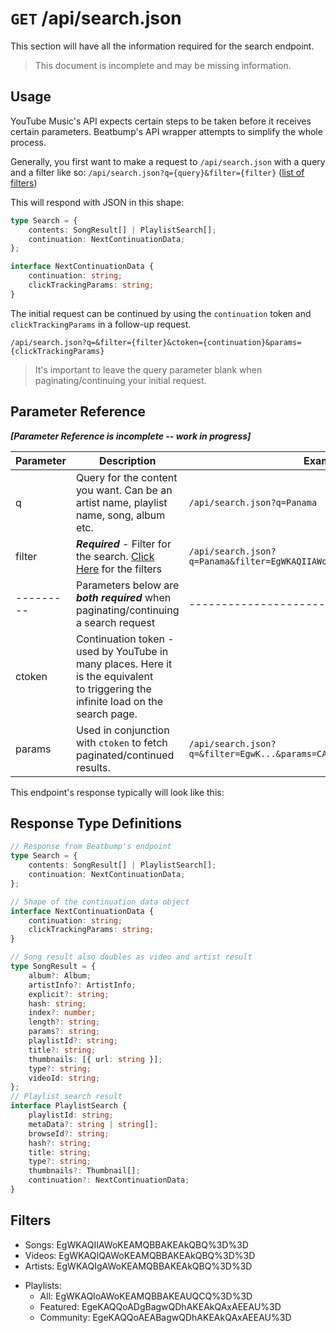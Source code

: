 # `GET` /api/search.json

This section will have all the information required for the search endpoint.

> This document is incomplete and may be missing information.

## Usage

YouTube Music's API expects certain steps to be taken before it receives certain parameters. Beatbump's API wrapper attempts to simplify the whole process.

Generally, you first want to make a request to `/api/search.json` with a query and a filter like so: `/api/search.json?q={query}&filter={filter}` ([list of filters](#filters))

This will respond with JSON in this shape:

```ts
type Search = {
	contents: SongResult[] | PlaylistSearch[];
	continuation: NextContinuationData;
};

interface NextContinuationData {
	continuation: string;
	clickTrackingParams: string;
}
```

The initial request can be continued by using the `continuation` token and `clickTrackingParams` in a follow-up request.

`/api/search.json?q=&filter={filter}&ctoken={continuation}&params={clickTrackingParams}`

> It's important to leave the query parameter blank when paginating/continuing your initial request.

## Parameter Reference

**_[Parameter Reference is incomplete -- work in progress]_**

| Parameter | Description                                                                                                                           | Example                                                                  |
| --------- | ------------------------------------------------------------------------------------------------------------------------------------- | ------------------------------------------------------------------------ |
| q         | Query for the content you want. Can be an artist name, playlist name, song, album etc.                                                | `/api/search.json?q=Panama`                                              |
| filter    | **_Required_** - Filter for the search. [Click Here](#filters) for the filters                                                        | `/api/search.json?q=Panama&filter=EgWKAQIIAWoKEAMQBBAKEAkQBQ%3D%3D`      |
| --------- | Parameters below are **_both required_** when paginating/continuing a search request                                                  | ------------------------                                                 |
| ctoken    | Continuation token - used by YouTube in many places. Here it is the equivalent<br>to triggering the infinite load on the search page. |                                                                          |
| params    | Used in conjunction with `ctoken` to fetch paginated/continued results.                                                               | `/api/search.json?q=&filter=EgwK...&params=CAoQybc...&ctoken=EqMDEgZ...` |

This endpoint's response typically will look like this:

## Response Type Definitions

```ts
// Response from Beatbump's endpoint
type Search = {
	contents: SongResult[] | PlaylistSearch[];
	continuation: NextContinuationData;
};

// Shape of the continuation data object
interface NextContinuationData {
	continuation: string;
	clickTrackingParams: string;
}
```

```ts
// Song result also doubles as video and artist result
type SongResult = {
	album?: Album;
	artistInfo?: ArtistInfo;
	explicit?: string;
	hash: string;
	index?: number;
	length?: string;
	params?: string;
	playlistId?: string;
	title?: string;
	thumbnails: [{ url: string }];
	type?: string;
	videoId: string;
};
// Playlist search result
interface PlaylistSearch {
	playlistId: string;
	metaData?: string | string[];
	browseId?: string;
	hash?: string;
	title: string;
	type?: string;
	thumbnails?: Thumbnail[];
	continuation?: NextContinuationData;
}
```

## Filters

- Songs: EgWKAQIIAWoKEAMQBBAKEAkQBQ%3D%3D
- Videos: EgWKAQIQAWoKEAMQBBAKEAkQBQ%3D%3D
- Artists: EgWKAQIgAWoKEAMQBBAKEAkQBQ%3D%3D

* Playlists:
  - All: EgWKAQIoAWoKEAMQBBAKEAUQCQ%3D%3D
  - Featured: EgeKAQQoADgBagwQDhAKEAkQAxAEEAU%3D
  - Community: EgeKAQQoAEABagwQDhAKEAkQAxAEEAU%3D
